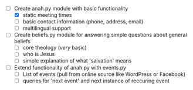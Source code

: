 - [ ] Create anah.py module with basic functionality
    - [x] static meeting times
    - [ ] basic contact information (phone, address, email)
    - [ ] multilingual support
  
- [ ] Create beliefs.py module for answering simple questions about general beliefs
    - [ ] core theology (*very* basic)
    - [ ] who is Jesus
    - [ ] simple explanation of what 'salvation' means
  
- [ ] Extend functionality of anah.py with events.py
    - [ ] List of events (pull from online source like WordPress or Facebook)
    - [ ] queries for 'next event' and next instance of reccuring event
